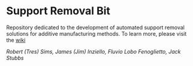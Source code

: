 # Support Removal Bit


Repository dedicated to the development of automated support removal solutions for additive manufacturing methods.
To learn more, please visit the [wiki](https://github.com/pd3d/srb/wiki)

_Robert (Tres) Sims, James (Jim) Inziello, Fluvio Lobo Fenoglietto, Jack Stubbs_
